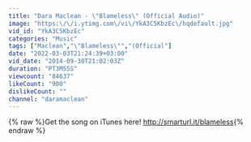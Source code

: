 ```yaml
---
title: "Dara Maclean - \"Blameless\" (Official Audio)"
image: "https:\/\/i.ytimg.com\/vi\/YkA3C5KbzEc\/hqdefault.jpg"
vid_id: "YkA3C5KbzEc"
categories: "Music"
tags: ["Maclean","\"Blameless\"","(Official"]
date: "2022-03-03T21:24:39+03:00"
vid_date: "2014-09-30T21:02:03Z"
duration: "PT3M55S"
viewcount: "84637"
likeCount: "900"
dislikeCount: ""
channel: "daramaclean"
---
```

{% raw %}Get the song on iTunes here! <a rel="nofollow" target="blank" href="http://smarturl.it/blameless">http://smarturl.it/blameless</a>{% endraw %}
